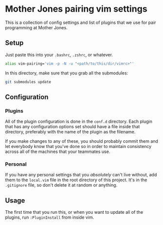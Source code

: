 # Mother Jones pairing vim settings

This is a collection of config settings and list of plugins that we use for pair
programming at Mother Jones.

## Setup

Just paste this into your `.bashrc`, `.zshrc`, or whatever.

```bash
alias vim-pairing='vim -p -N -u "<path/to/this/dir/vimrc>"'
```

In this directory, make sure that you grab all the submodules:

```bash
git submodules update
```

## Configuration

### Plugins

All of the plugin configuration is done in the `conf.d` directory. Each plugin
that has any configuration options set should have a file inside that directory,
preferably with the name of the plugin as the filename.

If you make changes to any of these, you should probably commit them and let
everybody know that you've done so in order to maintain consistency across all
of the machines that your teammates use.

### Personal

If you have any personal settings that you *absolutely* can't live without, add
them to the `local.vim` file in the root directory of this project. It's in the
`.gitignore` file, so don't delete it at random or anything.

## Usage

The first time that you run this, or when you want to update all of the plugins,
run `:PluginInstall` from inside vim.
